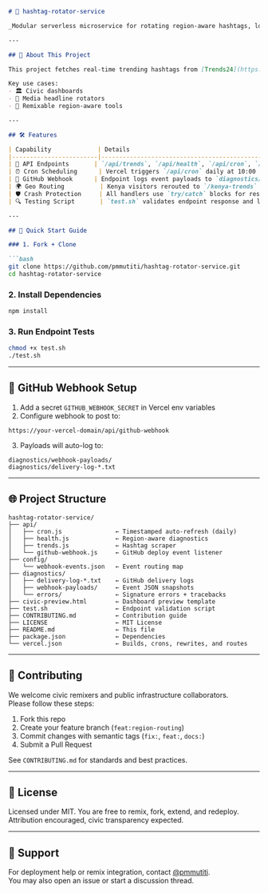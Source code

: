 
```md
# 📡 hashtag-rotator-service

_Modular serverless microservice for rotating region-aware hashtags, logging GitHub events, and powering public dashboards. Ideal for civic technologists, journalists, and remixers._

---

## 🧠 About This Project

This project fetches real-time trending hashtags from [Trends24](https://trends24.in) and serves them via region-specific API endpoints. It includes scheduled cron tasks, GitHub webhook logging, and geo-aware routing — all deployed seamlessly on [Vercel](https://vercel.com).

Key use cases:
- 🏛️ Civic dashboards
- 📰 Media headline rotators
- 🧩 Remixable region-aware tools

---

## 🛠️ Features

| Capability             | Details                                                                 |
|------------------------|-------------------------------------------------------------------------|
| 💬 API Endpoints       | `/api/trends`, `/api/health`, `/api/cron`, `/api/github-webhook`        |
| ⏰ Cron Scheduling      | Vercel triggers `/api/cron` daily at 10:00 UTC (1PM Nairobi)             |
| 📡 GitHub Webhook      | Endpoint logs event payloads to `diagnostics/` with HMAC verification   |
| 🌍 Geo Routing          | Kenya visitors rerouted to `/kenya-trends` using IP headers             |
| 🛡️ Crash Protection     | All handlers use `try/catch` blocks for resilience                      |
| 🔍 Testing Script       | `test.sh` validates endpoint response and logs headers                  |

---

## 🚀 Quick Start Guide

### 1. Fork + Clone

```bash
git clone https://github.com/pmmutiti/hashtag-rotator-service.git
cd hashtag-rotator-service
```

### 2. Install Dependencies

```bash
npm install
```

### 3. Run Endpoint Tests

```bash
chmod +x test.sh
./test.sh
```

---

## 🔁 GitHub Webhook Setup

1. Add a secret `GITHUB_WEBHOOK_SECRET` in Vercel env variables  
2. Configure webhook to post to:

```
https://your-vercel-domain/api/github-webhook
```

3. Payloads will auto-log to:

```
diagnostics/webhook-payloads/
diagnostics/delivery-log-*.txt
```

---

## 🌐 Project Structure

```plaintext
hashtag-rotator-service/
├── api/
│   ├── cron.js               ← Timestamped auto-refresh (daily)
│   ├── health.js             ← Region-aware diagnostics
│   ├── trends.js             ← Hashtag scraper
│   └── github-webhook.js     ← GitHub deploy event listener
├── config/
│   └── webhook-events.json   ← Event routing map
├── diagnostics/
│   ├── delivery-log-*.txt    ← GitHub delivery logs
│   ├── webhook-payloads/     ← Event JSON snapshots
│   └── errors/               ← Signature errors + tracebacks
├── civic-preview.html        ← Dashboard preview template
├── test.sh                   ← Endpoint validation script
├── CONTRIBUTING.md           ← Contribution guide
├── LICENSE                   ← MIT License
├── README.md                 ← This file
├── package.json              ← Dependencies
└── vercel.json               ← Builds, crons, rewrites, and routes
```

---

## 🤝 Contributing

We welcome civic remixers and public infrastructure collaborators.  
Please follow these steps:

1. Fork this repo  
2. Create your feature branch (`feat:region-routing`)  
3. Commit changes with semantic tags (`fix:`, `feat:`, `docs:`)  
4. Submit a Pull Request

See `CONTRIBUTING.md` for standards and best practices.

---

## 📜 License

Licensed under MIT. You are free to remix, fork, extend, and redeploy.  
Attribution encouraged, civic transparency expected.

---

## 💬 Support

For deployment help or remix integration, contact [@pmmutiti](https://github.com/pmmutiti).  
You may also open an issue or start a discussion thread.

```

